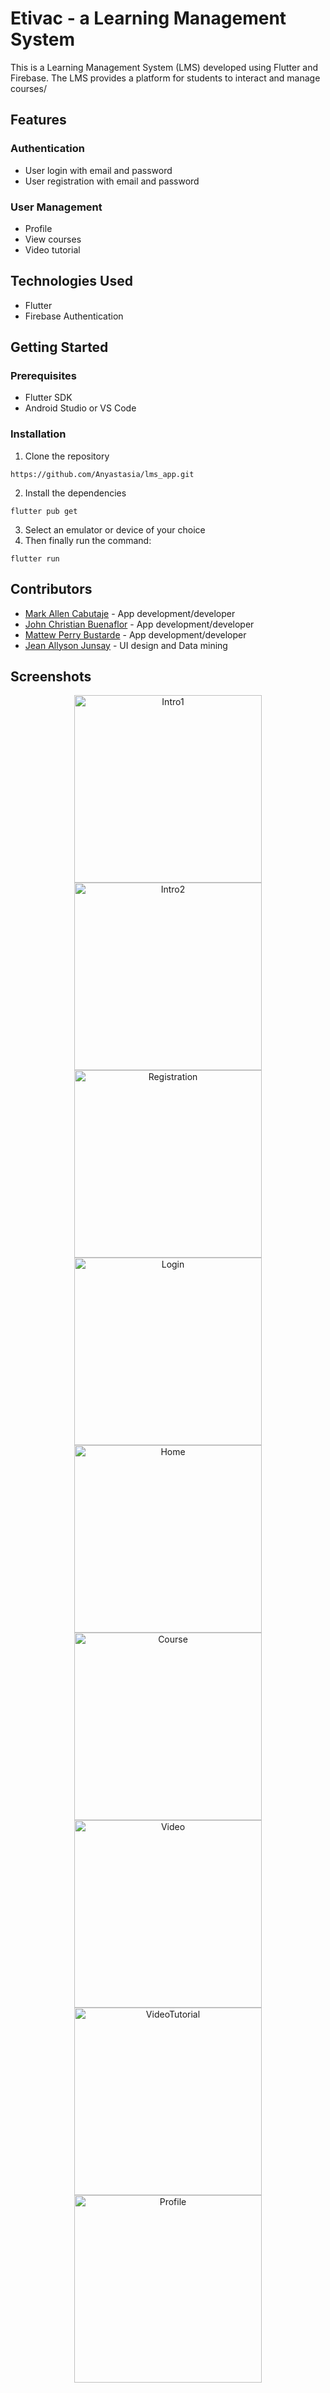 # Etivac - a Learning Management System

This is a Learning Management System (LMS) developed using Flutter and Firebase. The LMS provides a platform for students to interact and manage courses/

## Features
### Authentication
- User login with email and password
- User registration with email and password

### User Management
- Profile
- View courses
- Video tutorial

## Technologies Used
- Flutter
- Firebase Authentication

## Getting Started
### Prerequisites
- Flutter SDK
- Android Studio or VS Code

### Installation
1. Clone the repository
```
https://github.com/Anyastasia/lms_app.git
```
2. Install the dependencies
```
flutter pub get
```
3. Select an emulator or device of your choice
4. Then finally run the command:
```
flutter run
```
## Contributors
- <a href="https://github.com/MakuAren">Mark Allen Cabutaje</a>  - App development/developer
- <a href="https://github.com/Anyastasia">John Christian Buenaflor</a> - App development/developer
- <a href="https://github.com/npbstrd">Mattew Perry Bustarde</a> - App development/developer
- <a href="https://github.com/J-Allyson30">Jean Allyson Junsay</a> - UI design and Data mining

## Screenshots
<p align="center">
<img src="https://raw.githubusercontent.com/Anyastasia/lms_app/master/screenshots/Intro-1.png" width=300 alt="Intro1">
<img src="https://raw.githubusercontent.com/Anyastasia/lms_app/master/screenshots/Intro-2.png" width=300 alt="Intro2">
<img src="https://raw.githubusercontent.com/Anyastasia/lms_app/master/screenshots/Registration.png" width=300 alt="Registration">
<img src="https://raw.githubusercontent.com/Anyastasia/lms_app/master/screenshots/Login.png" width=300 alt="Login">
<img src="https://raw.githubusercontent.com/Anyastasia/lms_app/master/screenshots/Home.png" width=300 alt="Home">
<img src="https://raw.githubusercontent.com/Anyastasia/lms_app/master/screenshots/Course.png" width=300 alt="Course">
<img src="https://raw.githubusercontent.com/Anyastasia/lms_app/master/screenshots/Video.png" width=300 alt="Video">
<img src="https://raw.githubusercontent.com/Anyastasia/lms_app/master/screenshots/VideoTutoral.png" width=300 alt="VideoTutorial">
<img src="https://raw.githubusercontent.com/Anyastasia/lms_app/master/screenshots/Profile.png" width=300 alt="Profile">
</p>


